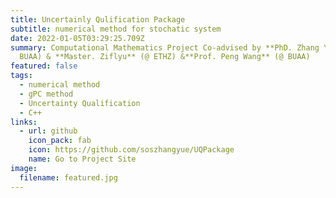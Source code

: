 ```yaml
---
title: Uncertainly Qulification Package
subtitle: numerical method for stochatic system
date: 2022-01-05T03:29:25.709Z
summary: Computational Mathematics Project Co-advised by **PhD. Zhang Yue** (@
  BUAA) & **Master. Ziflyu** (@ ETHZ) &**Prof. Peng Wang** (@ BUAA)
featured: false
tags:
  - numerical method
  - gPC method
  - Uncertainty Qualification
  - C++
links:
  - url: github
    icon_pack: fab
    icon: https://github.com/soszhangyue/UQPackage
    name: Go to Project Site
image:
  filename: featured.jpg
---
```

